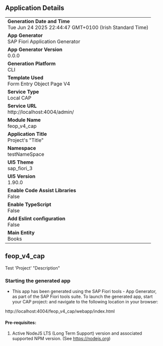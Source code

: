 ## Application Details
|               |
| ------------- |
|**Generation Date and Time**<br>Tue Jun 24 2025 22:44:47 GMT+0100 (Irish Standard Time)|
|**App Generator**<br>SAP Fiori Application Generator|
|**App Generator Version**<br>0.0.0|
|**Generation Platform**<br>CLI|
|**Template Used**<br>Form Entry Object Page V4|
|**Service Type**<br>Local CAP|
|**Service URL**<br>http://localhost:4004/admin/|
|**Module Name**<br>feop_v4_cap|
|**Application Title**<br>Project&#39;s &#34;Title&#34;|
|**Namespace**<br>testNameSpace|
|**UI5 Theme**<br>sap_fiori_3|
|**UI5 Version**<br>1.90.0|
|**Enable Code Assist Libraries**<br>False|
|**Enable TypeScript**<br>False|
|**Add Eslint configuration**<br>False|
|**Main Entity**<br>Books|

## feop_v4_cap

Test &#39;Project&#39; &#34;Description&#34;

### Starting the generated app

-   This app has been generated using the SAP Fiori tools - App Generator, as part of the SAP Fiori tools suite.  To launch the generated app, start your CAP project:  and navigate to the following location in your browser:

http://localhost:4004/feop_v4_cap/webapp/index.html

#### Pre-requisites:

1. Active NodeJS LTS (Long Term Support) version and associated supported NPM version.  (See https://nodejs.org)


